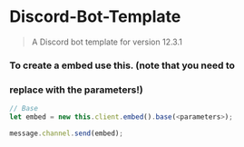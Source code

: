 # Discord-Bot-Template
> A Discord bot template for version 12.3.1

### To create a embed use this. (note that you need to 
### replace <patameters> with the parameters!)
```javascript
// Base
let embed = new this.client.embed().base(<parameters>);

message.channel.send(embed);
```
